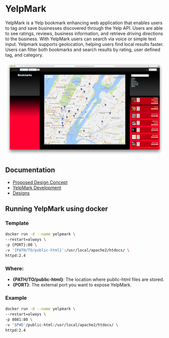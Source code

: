 # YelpMark

YelpMark is a Yelp bookmark enhancing web application that enables users to tag and save businesses discovered through the Yelp API. Users are able to see ratings, reviews, business information, and retrieve driving directions to the business. With YelpMark users can search via voice or simple text input. Yelpmark supports geolocation, helping users find local results faster. Users can filter both bookmarks and search results by rating, user defined tag, and category.

![](docs/images/yelpmark.png)

## Documentation

- [Proposed Design Concept](docs/Proposed%20Design%20Concept.pdf)
- [YelpMark Development](docs/YelpMark%20Development%20Updated.docx)
- [Designs](docs/designs.md)

## Running YelpMark using docker

### Template

```bash
docker run -d --name yelpmark \
--restart=always \
-p {PORT}:80 \
-v '{PATH/TO/public-html}':/usr/local/apache2/htdocs/ \
httpd:2.4
```

### Where:
- **{PATH/TO/public-html}**: The location where public-html files are stored.
- **{PORT}**: The external port you want to expose YelpMark.

### Example

```bash
docker run -d --name yelpmark \
--restart=always \
-p 8081:80 \
-v '$PWD'/public-html:/usr/local/apache2/htdocs/ \
httpd:2.4
```